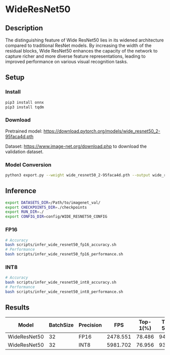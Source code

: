# WideResNet50

## Description

The distinguishing feature of Wide ResNet50 lies in its widened architecture compared to traditional ResNet models. By increasing the width of the residual blocks, Wide ResNet50 enhances the capacity of the network to capture richer and more diverse feature representations, leading to improved performance on various visual recognition tasks.

## Setup

### Install

```bash
pip3 install onnx
pip3 install tqdm
```

### Download

Pretrained model: <https://download.pytorch.org/models/wide_resnet50_2-95faca4d.pth>

Dataset: <https://www.image-net.org/download.php> to download the validation dataset.

### Model Conversion

```bash
python3 export.py --weight wide_resnet50_2-95faca4d.pth --output wide_resnet50.onnx
```

## Inference

```bash
export DATASETS_DIR=/Path/to/imagenet_val/
export CHECKPOINTS_DIR=./checkpoints
export RUN_DIR=./
export CONFIG_DIR=config/WIDE_RESNET50_CONFIG
```

### FP16

```bash
# Accuracy
bash scripts/infer_wide_resnet50_fp16_accuracy.sh
# Performance
bash scripts/infer_wide_resnet50_fp16_performance.sh
```

### INT8

```bash
# Accuracy
bash scripts/infer_wide_resnet50_int8_accuracy.sh
# Performance
bash scripts/infer_wide_resnet50_int8_performance.sh
```

## Results

Model        |BatchSize  |Precision |FPS       |Top-1(%)  |Top-5(%)
-------------|-----------|----------|----------|----------|--------
WideResNet50 |    32     |   FP16   | 2478.551 |  78.486  |  94.084
WideResNet50 |    32     |   INT8   | 5981.702 |  76.956  |  93.920
